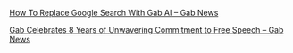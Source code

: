 
[How To Replace Google Search With Gab AI – Gab News](https://news.gab.com/2024/05/how-to-replace-google-search-with-gab-ai/)

[Gab Celebrates 8 Years of Unwavering Commitment to Free Speech – Gab News](https://news.gab.com/2024/08/gab-celebrates-8-years-of-unwavering-commitment-to-free-speech/)
